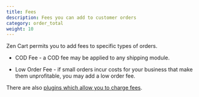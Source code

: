 ```yaml
---
title: Fees 
description: Fees you can add to customer orders
category: order_total
weight: 10
---
```


Zen Cart permits you to add fees to specific types of orders.

- COD Fee - a COD fee may be applied to any shipping module.

- Low Order Fee - if small orders incur costs for your business that make them unprofitable, you may add a low order fee. 

There are also [plugins which allow you to charge fees](https://www.zen-cart.com/downloads.php?do=cat&id=7). 

